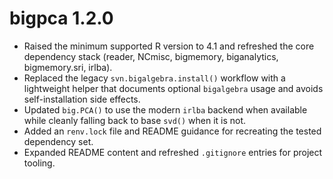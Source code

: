 # bigpca 1.2.0

- Raised the minimum supported R version to 4.1 and refreshed the core dependency
  stack (reader, NCmisc, bigmemory, biganalytics, bigmemory.sri, irlba).
- Replaced the legacy `svn.bigalgebra.install()` workflow with a lightweight helper
  that documents optional `bigalgebra` usage and avoids self-installation side effects.
- Updated `big.PCA()` to use the modern `irlba` backend when available while cleanly
  falling back to base `svd()` when it is not.
- Added an `renv.lock` file and README guidance for recreating the tested dependency set.
- Expanded README content and refreshed `.gitignore` entries for project tooling.
